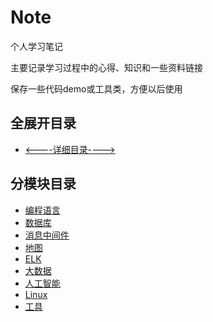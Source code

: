 # Note
个人学习笔记

主要记录学习过程中的心得、知识和一些资料链接

保存一些代码demo或工具类，方便以后使用
## 全展开目录
- [<----详细目录---->](Catalog.md)
## 分模块目录
- [编程语言](/Language/Root.md)
- [数据库](/DataBase/Root.md)
- [消息中间件](/Message/Root.md)
- [地图](Map/Root.md)
- [ELK](/ELK/Root.md)
- [大数据](/BigData/Root.md)
- [人工智能](/AI/Root.md)
- [Linux](/Linux/Root.md)
- [工具](/Utils/Root.md)